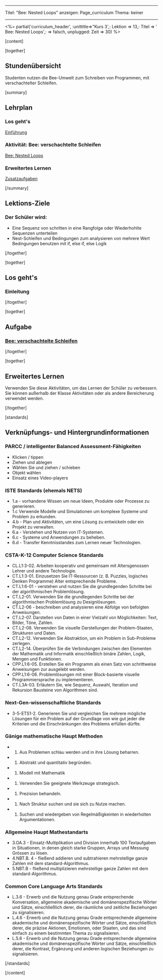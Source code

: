 * * *

Titel: "Bee: Nested Loops" anzeigen: Page_curriculum Thema: keiner

* * *

<%= partial('curriculum_header', :unittitle=>"Kurs 3',: Lektion => 13,: Titel => ' Bee: Nested Loops',: => falsch, unplugged: Zeit => 30) %>

[content]

[together]

## Stundenübersicht

Studenten nutzen die Bee-Umwelt zum Schreiben von Programmen, mit verschachtelter Schleifen.

[summary]

## Lehrplan

### **Los geht's**

[Einführung](#GetStarted)   


### **Aktivität: Bee: verschachtelte Schleifen**

[Bee: Nested Loops](#Activity)

### **Erweitertes Lernen**

[Zusatzaufgaben](#Extended)

[/summary]

## Lektions-Ziele

### Der Schüler wird:

  * Eine Sequenz von schritten in eine Rangfolge oder Wiederhohlte Sequenzen unterteilen 
  * Nest-Schleifen und Bedingungen zum analysieren von mehrere Wert Bedingungen benutzen mit if, else if, else Logik

[/together]

[together]

## Los geht's

### <a name="GetStarted"></a> Einleitung

[/together]

[together]

## Aufgabe

### <a name="Activity"></a> [Bee: verschachtelte Schleifen](http://learn.letron.vip/s/course3/stage/13/puzzle/1)

[/together]

<!--(this is left in here as an example of how to include an image in Markdown)
![](binaryphoto.png) -->

[together]

## Erweitertes Lernen

<a name="Extended"></a>Verwenden Sie diese Aktivitäten, um das Lernen der Schüler zu verbessern. Sie können außerhalb der Klasse Aktivitäten oder als andere Bereicherung verwendet werden.

[/together]

[standards]

## Verknüpfungs- und Hintergrundinformationen

### PARCC / intelligenter Balanced Assessment-Fähigkeiten

  * Klicken / tippen
  * Ziehen und ablegen
  * Wählen Sie und ziehen / schieben
  * Objekt wählen
  * Einsatz eines Video-players

### ISTE Standards (ehemals NETS)

  * 1.a - vorhandene Wissen um neue Ideen, Produkte oder Prozesse zu generieren.
  * 1.c Verwende Modelle und Simulationen um komplexe Systeme und Problem zu erkunden.
  * 4.b - Plan und Aktivitäten, um eine Lösung zu entwickeln oder ein Projekt zu verwalten.
  * 6.a - Verstehen und Nutzen von IT-Systemen.
  * 6.c - Systeme und Anwendungen zu beheben.
  * 6.d - Transfer Kenntnisstandes zum Lernen neuer Technologien. 

### CSTA-K-12 Computer Science Standards

  * CL.L1:3-02. Arbeiten kooperativ und gemeinsam mit Altersgenossen Lehrer und andere Technologie.
  * CT.L1:3-01. Einzusetzen Sie IT-Ressourcen (z. B. Puzzles, logisches Denken Programme) Alter entsprechende Probleme.
  * CT.L1:6-01 - verstehen und nutzen Sie die grundlegenden Schritte bei der algorithmischen Problemlösung.
  * CT.L2-01. Verwenden Sie die grundlegenden Schritte bei der algorithmischen Problemlösung zu Designlösungen.
  * CT.L2-06 - beschreiben und analysieren eine Abfolge von befolgten Anweisungen.
  * CT.L2-07. Darstellen von Daten in einer Vielzahl von Möglichkeiten: Text, Bilder, Töne, Zahlen.
  * CT.L2-08. Verwenden Sie visuelle Darstellungen der Problem-Staaten, Strukturen und Daten.
  * CT.L2-12. Verwenden Sie Abstraktion, um ein Problem in Sub-Probleme zerlegen. 
  * CT.L2-14. Überprüfen Sie die Verbindungen zwischen den Elementen der Mathematik und Informatik einschließlich binäre Zahlen, Logik, Mengen und Funktionen. 
  * CPP.L1:6-05. Erstellen Sie ein Programm als einen Satz von schrittweise Anweisungen zur ausgelebt werden.
  * CPP.L1:6-06. Problemlösungen mit einer Block-basierte visuelle Programmiersprache zu implementieren.
  * CT.L3A-03. Erläutern Sie, wie Sequenz, Auswahl, Iteration und Rekursion Bausteine von Algorithmen sind.

### Next-Gen-wissenschaftliche Standards

  * 3-5-ETS1-2. Generieren Sie und vergleichen Sie mehrere mögliche Lösungen für ein Problem auf der Grundlage von wie gut jeder die Kriterien und die Einschränkungen des Problems erfüllen dürfte. 

### Gänige mathematische Haupt Methoden

  *   1. Aus Problemen schlau werden und in ihre Lösung beharren.
  *   1. Abstrakt und quantitativ begründen.
  *   1. Modell mit Mathematik
  *   1. Verwenden Sie geeignete Werkzeuge strategisch.
  *   1. Prezision behandeln.
  *   1. Nach Struktur suchen und sie sich zu Nutze machen.
  *   1. Suchen und wiedergeben von Regelmäßigkeinten in wiederholten Argumentationen.

### Allgemeine Haupt Mathestandarts

  * 3.OA.3 - Einsatz-Multiplikation und Division innerhalb 100 Textaufgaben in Situationen, in denen gleich starke Gruppen, Arrays und Messung Grössen zu lösen.
  * 4.NBT.B. 4 - fließend addieren und subtrahieren mehrstellige ganze Zahlen mit dem standard-Algorithmus.
  * 5.NBT.B - fließend multiplizieren mehrstellige ganze Zahlen mit dem standard-Algorithmus.

### Common Core Language Arts Standards

  * L.3.6 - Erwerb und die Nutzung genau Grade entsprechende Konversation, allgemeine akademische und domänenspezifische Wörter und Sätze, einschließlich derer, die räumliche und zeitliche Beziehungen zu signalisieren.
  * L.4.6 - Erwerb und die Nutzung genau Grade entsprechende allgemeine akademische und domänenspezifische Wörter und Sätze, einschließlich derer, die präzise Aktionen, Emotionen, oder Staaten, und das sind einfach zu einem bestimmten Thema zu signalisieren.
  * L.5.6 - Erwerb und die Nutzung genau Grade entsprechende allgemeine akademische und domänenspezifische Wörter und Sätze, einschließlich derer, die Kontrast, Ergänzung und anderen logischen Beziehungen zu signalisieren.

[/standards]

[/content]

<link rel="stylesheet" type="text/css" href="../docs/morestyle.css" />